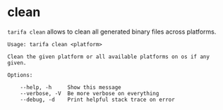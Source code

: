 # clean

`tarifa clean` allows to clean all generated binary files across platforms.

```
Usage: tarifa clean <platform>

Clean the given platform or all available platforms on os if any given.

Options:

    --help, -h     Show this message
    --verbose, -V  Be more verbose on everything
    --debug, -d    Print helpful stack trace on error
```
